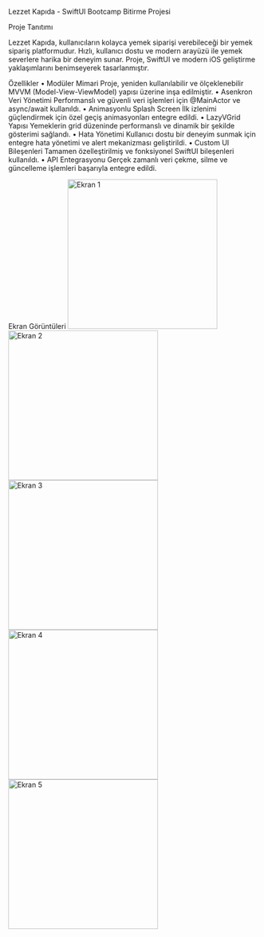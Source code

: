 Lezzet Kapıda - SwiftUI Bootcamp Bitirme Projesi

Proje Tanıtımı

Lezzet Kapıda, kullanıcıların kolayca yemek siparişi verebileceği bir yemek sipariş platformudur. Hızlı, kullanıcı dostu ve modern arayüzü ile yemek severlere harika bir deneyim sunar. Proje, SwiftUI ve modern iOS geliştirme yaklaşımlarını benimseyerek tasarlanmıştır.

Özellikler
	•	Modüler Mimari
Proje, yeniden kullanılabilir ve ölçeklenebilir MVVM (Model-View-ViewModel) yapısı üzerine inşa edilmiştir.
	•	Asenkron Veri Yönetimi
Performanslı ve güvenli veri işlemleri için @MainActor ve async/await kullanıldı.
	•	Animasyonlu Splash Screen
İlk izlenimi güçlendirmek için özel geçiş animasyonları entegre edildi.
	•	LazyVGrid Yapısı
Yemeklerin grid düzeninde performanslı ve dinamik bir şekilde gösterimi sağlandı.
	•	Hata Yönetimi
Kullanıcı dostu bir deneyim sunmak için entegre hata yönetimi ve alert mekanizması geliştirildi.
	•	Custom UI Bileşenleri
Tamamen özelleştirilmiş ve fonksiyonel SwiftUI bileşenleri kullanıldı.
	•	API Entegrasyonu
Gerçek zamanlı veri çekme, silme ve güncelleme işlemleri başarıyla entegre edildi.

Ekran Görüntüleri
<img src="https://github.com/user-attachments/assets/88cd55ac-0f7d-4b98-bcb3-561236d99d59" alt="Ekran 1" width="300"/>
<img src="https://github.com/user-attachments/assets/844bd681-a0a0-4d54-a715-d58bd35f1762" alt="Ekran 2" width="300"/>
<img src="https://github.com/user-attachments/assets/0066ef70-bf30-4548-aa67-5b2cdd8fc951" alt="Ekran 3" width="300"/>
<img src="https://github.com/user-attachments/assets/024aca11-62a6-4942-a017-80194bec6bfd" alt="Ekran 4" width="300"/>
<img src="https://github.com/user-attachments/assets/4613a106-e3f9-4ce3-969d-e5e445ce326f" alt="Ekran 5" width="300"/>
